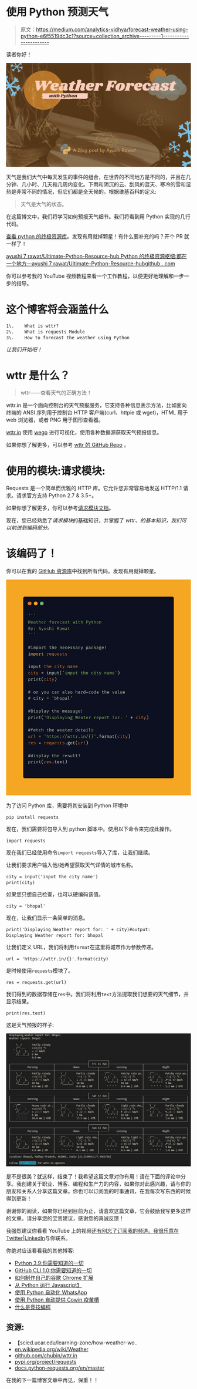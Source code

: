 # 使用 Python 预测天气

> 原文：<https://medium.com/analytics-vidhya/forecast-weather-using-python-e6f5519dc3c1?source=collection_archive---------1----------------------->

读者你好！

![](img/170fb500803647aeb3fdf6f6c94d1c28.png)

天气是我们大气中每天发生的事件的组合，在世界的不同地方是不同的，并且在几分钟、几小时、几天和几周内变化。下雨和阴沉的云、刮风的蓝天、寒冷的雪和湿热是非常不同的情况，但它们都是全天候的。根据维基百科的定义:

> 天气是大气的状态。

在这篇博文中，我们将学习如何预报天气细节。我们将看到用 Python 实现的几行代码。

[查看 python 的终极资源库](https://github.com/ayushi7rawat/Ultimate-Python-Resource-Hub)。发现有用就掉颗星！有什么要补充的吗？开个 PR 就一样了！

[ayushi 7 rawat/Ultimate-Python-Resource-hub Python 的终极资源枢纽:都在一个地方—ayushi 7 rawat/Ultimate-Python-Resource-hubgithub . com](https://github.com/ayushi7rawat/Ultimate-Python-Resource-Hub)

你可以参考我的 YouTube 视频教程来看一个工作教程，以便更好地理解和一步一步的指导。

# 这个博客将会涵盖什么

```
1\.    What is wttr?
2\.    What is requests Module
3\.    How to forecast the weather using Python
```

*让我们开始吧！*

# wttr 是什么？

> wttr——查看天气的正确方法！

wttr.in 是一个面向控制台的天气预报服务，它支持各种信息表示方法，比如面向终端的 ANSI 序列用于控制台 HTTP 客户端(curl、httpie 或 wget)，HTML 用于 web 浏览器，或者 PNG 用于图形查看器。

[wttr.in](http://wttr.in/) 使用 [wego](http://github.com/schachmat/wego) 进行可视化，使用各种数据源获取天气预报信息。

如果你想了解更多，可以参考 [wttr 的 GitHub Repo](https://github.com/chubin/wttr.in) 。

# 使用的模块:请求模块:

Requests 是一个简单而优雅的 HTTP 库。它允许您非常容易地发送 HTTP/1.1 请求。请求官方支持 Python 2.7 & 3.5+。

如果你想了解更多，你可以参考[请求模块文档](https://docs.python-requests.org/en/master/)。

现在，您已经熟悉了*请求模块*的基础知识，并掌握了 *wttr、*的基本知识，我们可以前进到*编码部分。*

# 该编码了！

你可以在我的 [GitHub 资源库](https://github.com/ayushi7rawat/Youtube-Projects/tree/master/Weather%20Forecast)中找到所有代码。发现有用就掉颗星。

![](img/7d72b8a7a144b8d202df57103bd12ec7.png)

为了访问 Python 库，需要将其安装到 Python 环境中

```
pip install requests
```

现在，我们需要将包导入到 python 脚本中。使用以下命令来完成此操作。

```
import requests
```

现在我们已经使用命令`import requests`导入了库，让我们继续。

让我们要求用户输入他/她希望获取天气详情的城市名称。

```
city = input('input the city name')
print(city)
```

如果您只想自己检查，也可以硬编码该值。

```
city = 'bhopal'
```

现在，让我们显示一条简单的消息。

```
print('Displaying Weather report for: ' + city)#output:
Displaying Weather report for: bhopal
```

让我们定义 URL，我们将利用`format`在这里将城市作为参数传递。

```
url = 'https://wttr.in/{}'.format(city)
```

是时候使用`requests`模块了。

```
res = requests.get(url)
```

我们得到的数据存储在`res`中。我们将利用`text`方法提取我们想要的天气细节，并显示结果。

```
print(res.text)
```

这是天气预报的样子:

![](img/bcd7282d42ee3157967c71c8872b7b8e.png)

是不是很美？就这样，结束了！我希望这篇文章对你有用！请在下面的评论中分享。我创建关于职业、博客、编程和生产力的内容，如果你对此感兴趣，请与你的朋友和关系人分享这篇文章。你也可以订阅我的时事通讯，在我每次写东西的时候得到更新！

谢谢你的阅读，如果你已经到目前为止，请喜欢这篇文章，它会鼓励我写更多这样的文章。请分享您的宝贵建议，感谢您的真诚反馈！

我强烈建议你看看 YouTube 上的视频[还有别忘了订阅我的频道。我很乐意在](https://www.youtube.com/watch?v=jAOkWehMF6E)[Twitter](https://twitter.com/ayushi7rawat)|[LinkedIn](https://www.linkedin.com/in/ayushi7rawat/)与你联系。

你绝对应该看看我的其他博客:

*   [Python 3.9:你需要知道的一切](https://ayushirawat.com/python-39-all-you-need-to-know)
*   [GitHub CLI 1.0:你需要知道的一切](https://ayushirawat.com/github-cli-10-all-you-need-to-know)
*   [如何制作自己的谷歌 Chrome 扩展](https://ayushirawat.com/how-to-make-your-own-google-chrome-extension-1)
*   [从 Python 运行 Javascript】](https://ayushirawat.com/run-javascript-from-python)
*   [使用 Python 自动化 WhatsApp](https://ayushirawat.com/automate-whatsapp-using-python)
*   [使用 Python 自动提供 Cowin 疫苗槽](https://ayushirawat.com/automate-cowin-vaccine-slots-availablity-using-python)
*   [什么是竞技编程](https://ayushirawat.com/what-is-competitive-programming-or-beginners-guide)

## 资源:

*   【scied.ucar.edu/learning-zone/how-weather-wo.. 
*   [en.wikipedia.org/wiki/Weather](https://en.wikipedia.org/wiki/Weather)
*   [github.com/chubin/wttr.in](https://github.com/chubin/wttr.in)
*   [pypi.org/project/requests](https://pypi.org/project/requests/)
*   [docs.python-requests.org/en/master](https://docs.python-requests.org/en/master/)

在我的下一篇博客文章中再见，保重！！